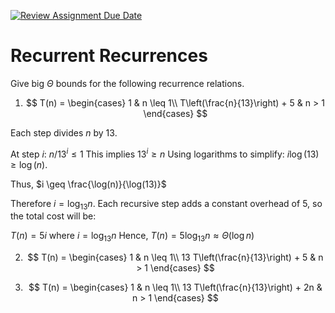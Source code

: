 [![Review Assignment Due Date](https://classroom.github.com/assets/deadline-readme-button-24ddc0f5d75046c5622901739e7c5dd533143b0c8e959d652212380cedb1ea36.svg)](https://classroom.github.com/a/8KYthzwp)

# Recurrent Recurrences

Give big $\Theta$ bounds for the following recurrence relations.

1.  $$
        T(n) =
            \begin{cases}
                1 & n \leq 1\\
                T\left(\frac{n}{13}\right) + 5 & n > 1
            \end{cases}
    $$

Each step divides $n$ by 13.

At step $i$: $n / 13^i \leq 1$
This implies $13^i \geq n$
Using logarithms to simplify: $i \log(13) \geq \log(n)$.

Thus, $i \geq \frac{\log(n)}{\log(13)}$

Therefore $i = \log_{13} n$. Each recursive step adds a constant overhead of 5, so the total cost will be:

$T(n) = 5i$ where $i = \log_{13} n$
Hence, $T(n) = 5 \log_{13} n \approx \Theta(\log n)$

2.  $$
    T(n) =
        \begin{cases}
            1 & n \leq 1\\
            13 T\left(\frac{n}{13}\right) + 5 & n > 1
        \end{cases}
    $$

3.  $$
    T(n) =
        \begin{cases}
            1 & n \leq 1\\
            13 T\left(\frac{n}{13}\right) + 2n & n > 1
        \end{cases}
    $$

